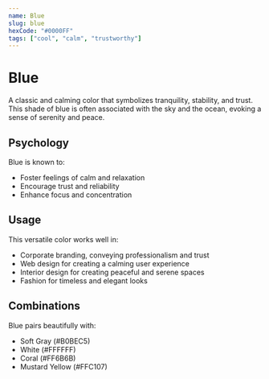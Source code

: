 ```yaml
---
name: Blue
slug: blue
hexCode: "#0000FF"
tags: ["cool", "calm", "trustworthy"]
---
```


# Blue

A classic and calming color that symbolizes tranquility, stability, and trust. This shade of blue is often associated with the sky and the ocean, evoking a sense of serenity and peace.

## Psychology

Blue is known to:
- Foster feelings of calm and relaxation
- Encourage trust and reliability
- Enhance focus and concentration

## Usage

This versatile color works well in:
- Corporate branding, conveying professionalism and trust
- Web design for creating a calming user experience
- Interior design for creating peaceful and serene spaces
- Fashion for timeless and elegant looks

## Combinations

Blue pairs beautifully with:
- Soft Gray (#B0BEC5)
- White (#FFFFFF)
- Coral (#FF6B6B)
- Mustard Yellow (#FFC107)